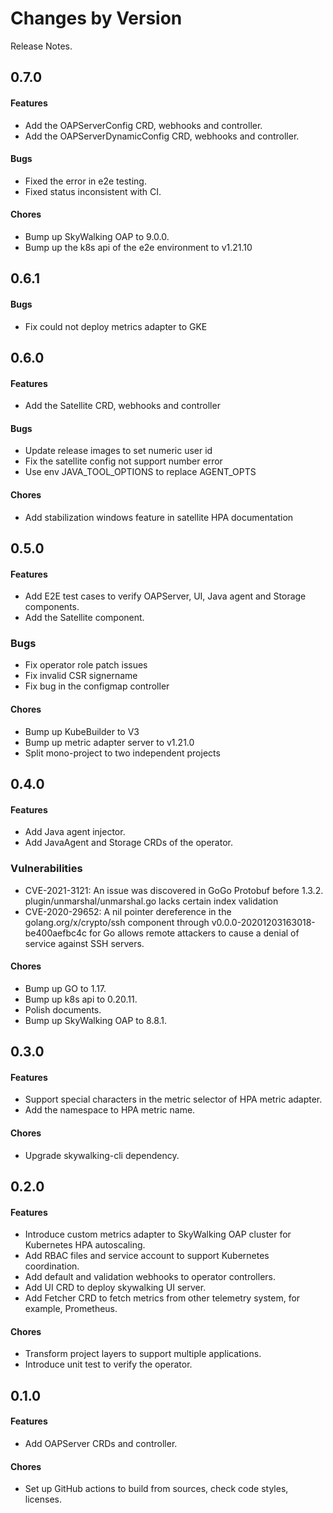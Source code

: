 Changes by Version
==================
Release Notes.

0.7.0
------------------

#### Features
- Add the OAPServerConfig CRD, webhooks and controller.
- Add the OAPServerDynamicConfig CRD, webhooks and controller.

#### Bugs
- Fixed the error in e2e testing.
- Fixed status inconsistent with CI.

#### Chores
- Bump up SkyWalking OAP to 9.0.0.
- Bump up the k8s api of the e2e environment to v1.21.10

0.6.1
------------------

#### Bugs
- Fix could not deploy metrics adapter to GKE

0.6.0
------------------

#### Features
- Add the Satellite CRD, webhooks and controller

#### Bugs
- Update release images to set numeric user id 
- Fix the satellite config not support number error
- Use env JAVA_TOOL_OPTIONS to replace AGENT_OPTS
#### Chores
- Add stabilization windows feature in satellite HPA documentation

0.5.0
------------------

#### Features
- Add E2E test cases to verify OAPServer, UI, Java agent and Storage components.
- Add the Satellite component.

### Bugs

- Fix operator role patch issues
- Fix invalid CSR signername
- Fix bug in the configmap controller

#### Chores
- Bump up KubeBuilder to V3
- Bump up metric adapter server to v1.21.0
- Split mono-project to two independent projects

0.4.0
------------------

#### Features
- Add Java agent injector.
- Add JavaAgent and Storage CRDs of the operator.

### Vulnerabilities

- CVE-2021-3121: An issue was discovered in GoGo Protobuf before 1.3.2. plugin/unmarshal/unmarshal.go lacks certain index validation
- CVE-2020-29652: A nil pointer dereference in the golang.org/x/crypto/ssh component through v0.0.0-20201203163018-be400aefbc4c for Go allows remote attackers to cause a denial of service against SSH servers.

#### Chores
- Bump up GO to 1.17.
- Bump up k8s api to 0.20.11.
- Polish documents.
- Bump up SkyWalking OAP to 8.8.1.

0.3.0
------------------

#### Features
- Support special characters in the metric selector of HPA metric adapter.
- Add the namespace to HPA metric name.

#### Chores
- Upgrade skywalking-cli dependency.

0.2.0
------------------

#### Features
- Introduce custom metrics adapter to SkyWalking OAP cluster for Kubernetes HPA autoscaling.
- Add RBAC files and service account to support Kubernetes coordination.
- Add default and validation webhooks to operator controllers.
- Add UI CRD to deploy skywalking UI server.
- Add Fetcher CRD to fetch metrics from other telemetry system, for example, Prometheus.

#### Chores
- Transform project layers to support multiple applications.
- Introduce unit test to verify the operator.

0.1.0
------------------

#### Features
- Add OAPServer CRDs and controller.

#### Chores
- Set up GitHub actions to build from sources, check code styles, licenses.
